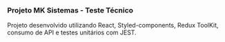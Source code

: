 ### Projeto MK Sistemas - Teste Técnico

Projeto desenvolvido utilizando React, Styled-components, Redux ToolKit, consumo de API e testes unitários com JEST.
